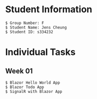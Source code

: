 # Student Information

```
$ Group Number: F
$ Student Name: Jens Cheung
$ Student ID: s334232

```
# Individual Tasks

## Week 01

```
$ Blazor Hello World App
$ Blazor Todo App
$ SignalR with Blazor App
```